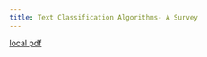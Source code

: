 ```yaml
---
title: Text Classification Algorithms- A Survey
---
```


[local pdf](../../../pdfs/Text%20Classification%20Algorithms-%20A%20Survey.pdf)